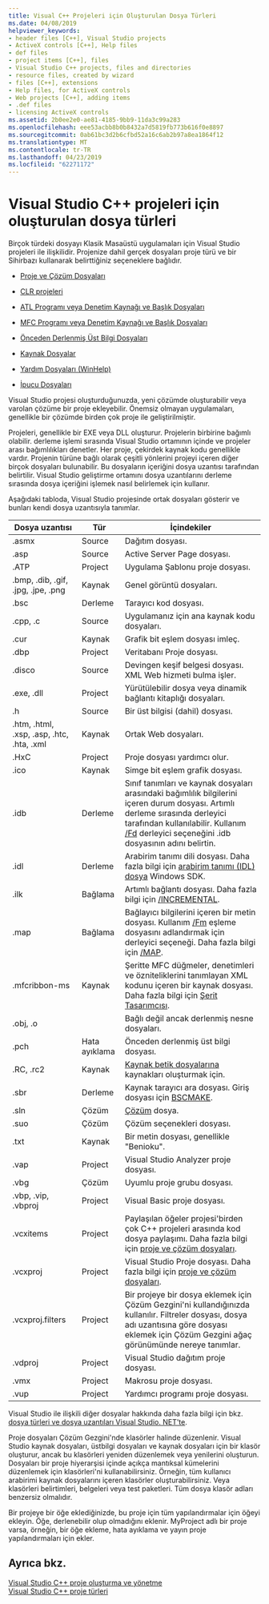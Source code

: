 ```yaml
---
title: Visual C++ Projeleri için Oluşturulan Dosya Türleri
ms.date: 04/08/2019
helpviewer_keywords:
- header files [C++], Visual Studio projects
- ActiveX controls [C++], Help files
- def files
- project items [C++], files
- Visual Studio C++ projects, files and directories
- resource files, created by wizard
- files [C++], extensions
- Help files, for ActiveX controls
- Web projects [C++], adding items
- .def files
- licensing ActiveX controls
ms.assetid: 2b0ee2e0-ae81-4185-9bb9-11da3c99a283
ms.openlocfilehash: eee53acbb8b0b8432a7d5819fb773b616f0e8897
ms.sourcegitcommit: 0ab61bc3d2b6cfbd52a16c6ab2b97a8ea1864f12
ms.translationtype: MT
ms.contentlocale: tr-TR
ms.lasthandoff: 04/23/2019
ms.locfileid: "62271172"
---
```

# <a name="file-types-created-for-visual-studio-c-projects"></a>Visual Studio C++ projeleri için oluşturulan dosya türleri

Birçok türdeki dosyayı Klasik Masaüstü uygulamaları için Visual Studio projeleri ile ilişkilidir. Projenize dahil gerçek dosyaları proje türü ve bir Sihirbazı kullanarak belirttiğiniz seçeneklere bağlıdır.

- [Proje ve Çözüm Dosyaları](project-and-solution-files.md)

- [CLR projeleri](files-created-for-clr-projects.md)

- [ATL Programı veya Denetim Kaynağı ve Başlık Dosyaları](atl-program-or-control-source-and-header-files.md)

- [MFC Programı veya Denetim Kaynağı ve Başlık Dosyaları](mfc-program-or-control-source-and-header-files.md)

- [Önceden Derlenmiş Üst Bilgi Dosyaları](../creating-precompiled-header-files.md)

- [Kaynak Dosyalar](resource-files-cpp.md)

- [Yardım Dosyaları (WinHelp)](help-files-winhelp.md)

- [İpucu Dosyaları](hint-files.md)

Visual Studio projesi oluşturduğunuzda, yeni çözümde oluşturabilir veya varolan çözüme bir proje ekleyebilir. Önemsiz olmayan uygulamaları, genellikle bir çözümde birden çok proje ile geliştirilmiştir.

Projeleri, genellikle bir EXE veya DLL oluşturur. Projelerin birbirine bağımlı olabilir. derleme işlemi sırasında Visual Studio ortamının içinde ve projeler arası bağımlılıkları denetler. Her proje, çekirdek kaynak kodu genellikle vardır. Projenin türüne bağlı olarak çeşitli yönlerini projeyi içeren diğer birçok dosyaları bulunabilir. Bu dosyaların içeriğini dosya uzantısı tarafından belirtilir. Visual Studio geliştirme ortamını dosya uzantılarını derleme sırasında dosya içeriğini işlemek nasıl belirlemek için kullanır.

Aşağıdaki tabloda, Visual Studio projesinde ortak dosyaları gösterir ve bunları kendi dosya uzantısıyla tanımlar.

|Dosya uzantısı|Tür|İçindekiler|
|--------------------|----------|--------------|
|.asmx|Source|Dağıtım dosyası.|
|.asp|Source|Active Server Page dosyası.|
|.ATP|Project|Uygulama Şablonu proje dosyası.|
|.bmp, .dib, .gif, .jpg, .jpe, .png|Kaynak|Genel görüntü dosyaları.|
|.bsc|Derleme|Tarayıcı kod dosyası.|
|.cpp, .c|Source|Uygulamanız için ana kaynak kodu dosyaları.|
|.cur|Kaynak|Grafik bit eşlem dosyası imleç.|
|.dbp|Project|Veritabanı Proje dosyası.|
|.disco|Source|Devingen keşif belgesi dosyası. XML Web hizmeti bulma işler.|
|.exe, .dll|Project|Yürütülebilir dosya veya dinamik bağlantı kitaplığı dosyaları.|
|.h|Source|Bir üst bilgisi (dahil) dosyası.|
|.htm, .html, .xsp, .asp, .htc, .hta, .xml|Kaynak|Ortak Web dosyaları.|
|.HxC|Project|Proje dosyası yardımcı olur.|
|.ico|Kaynak|Simge bit eşlem grafik dosyası.|
|.idb|Derleme|Sınıf tanımları ve kaynak dosyaları arasındaki bağımlılık bilgilerini içeren durum dosyası. Artımlı derleme sırasında derleyici tarafından kullanılabilir. Kullanım [/Fd](fd-program-database-file-name.md) derleyici seçeneğini .idb dosyasının adını belirtin.|
|.idl|Derleme|Arabirim tanımı dili dosyası. Daha fazla bilgi için [arabirim tanımı (IDL) dosya](/windows/desktop/Rpc/the-interface-definition-language-idl-file) Windows SDK.|
|.ilk|Bağlama|Artımlı bağlantı dosyası. Daha fazla bilgi için [/INCREMENTAL](incremental-link-incrementally.md).|
|.map|Bağlama|Bağlayıcı bilgilerini içeren bir metin dosyası. Kullanım [/Fm](fm-name-mapfile.md) eşleme dosyasını adlandırmak için derleyici seçeneği. Daha fazla bilgi için [/MAP](map-generate-mapfile.md).|
|.mfcribbon-ms|Kaynak|Şeritte MFC düğmeler, denetimleri ve özniteliklerini tanımlayan XML kodunu içeren bir kaynak dosyası. Daha fazla bilgi için [Şerit Tasarımcısı](../../mfc/ribbon-designer-mfc.md).|
|.obj, .o||Bağlı değil ancak derlenmiş nesne dosyaları.|
|.pch|Hata ayıklama|Önceden derlenmiş üst bilgi dosyası.|
|.RC, .rc2|Kaynak|[Kaynak betik dosyalarına](../../windows/working-with-resource-files.md) kaynakları oluşturmak için.|
|.sbr|Derleme|Kaynak tarayıcı ara dosyası. Giriş dosyası için [BSCMAKE](bscmake-options.md).|
|.sln|Çözüm|[Çözüm](/visualstudio/ide/solutions-and-projects-in-visual-studio) dosya.|
|.suo|Çözüm|Çözüm seçenekleri dosyası.|
|.txt|Kaynak|Bir metin dosyası, genellikle "Benioku".|
|.vap|Project|Visual Studio Analyzer proje dosyası.|
|.vbg|Çözüm|Uyumlu proje grubu dosyası.|
|.vbp, .vip, .vbproj|Project|Visual Basic proje dosyası.|
|.vcxitems|Project|Paylaşılan öğeler projesi'birden çok C++ projeleri arasında kod dosya paylaşımı. Daha fazla bilgi için [proje ve çözüm dosyaları](project-and-solution-files.md).|
|.vcxproj|Project|Visual Studio Proje dosyası. Daha fazla bilgi için [proje ve çözüm dosyaları](project-and-solution-files.md).|
|.vcxproj.filters|Project|Bir projeye bir dosya eklemek için Çözüm Gezgini'ni kullandığınızda kullanılır. Filtreler dosyası, dosya adı uzantısına göre dosyası eklemek için Çözüm Gezgini ağaç görünümünde nereye tanımlar.|
|.vdproj|Project|Visual Studio dağıtım proje dosyası.|
|.vmx|Project|Makrosu proje dosyası.|
|.vup|Project|Yardımcı programı proje dosyası.|

Visual Studio ile ilişkili diğer dosyalar hakkında daha fazla bilgi için bkz. [dosya türleri ve dosya uzantıları Visual Studio. NET'te](/visualstudio/ide/reference/project-and-solution-file-types).

Proje dosyaları Çözüm Gezgini'nde klasörler halinde düzenlenir. Visual Studio kaynak dosyaları, üstbilgi dosyaları ve kaynak dosyaları için bir klasör oluşturur, ancak bu klasörleri yeniden düzenlemek veya yenilerini oluşturun. Dosyaları bir proje hiyerarşisi içinde açıkça mantıksal kümelerini düzenlemek için klasörleri'ni kullanabilirsiniz. Örneğin, tüm kullanıcı arabirimi kaynak dosyalarını içeren klasörler oluşturabilirsiniz. Veya klasörleri belirtimleri, belgeleri veya test paketleri. Tüm dosya klasör adları benzersiz olmalıdır.

Bir projeye bir öğe eklediğinizde, bu proje için tüm yapılandırmalar için öğeyi ekleyin. Öğe, derlenebilir olup olmadığını eklenir. MyProject adlı bir proje varsa, örneğin, bir öğe ekleme, hata ayıklama ve yayın proje yapılandırmaları için ekler.

## <a name="see-also"></a>Ayrıca bkz.

[Visual Studio C++ proje oluşturma ve yönetme](../creating-and-managing-visual-cpp-projects.md)<br>
[Visual Studio C++ proje türleri](visual-cpp-project-types.md)<br>